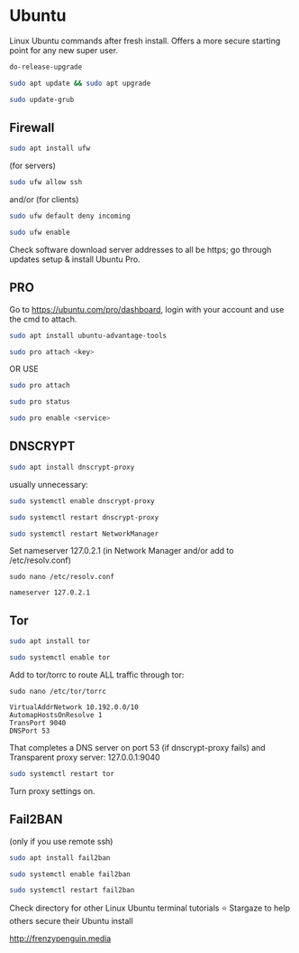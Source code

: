 # Ubuntu

Linux Ubuntu commands after fresh install. Offers a more secure starting point for any new super user.

```bash
do-release-upgrade
```
```bash
sudo apt update && sudo apt upgrade
```
```bash
sudo update-grub
```

## Firewall

```bash
sudo apt install ufw
```
(for servers)
```bash
sudo ufw allow ssh
```
and/or (for clients)
```bash
sudo ufw default deny incoming
```
```bash
sudo ufw enable
```
Check software download server addresses to all be https;
go through updates setup & install Ubuntu Pro.

## PRO

Go to https://ubuntu.com/pro/dashboard, login with your account and use the cmd to attach.
```bash
sudo apt install ubuntu-advantage-tools
```
```bash
sudo pro attach <key>
```
OR USE
```bash
sudo pro attach
```
```bash
sudo pro status
```
```bash
sudo pro enable <service>
```

## DNSCRYPT

```bash
sudo apt install dnscrypt-proxy
```
usually unnecessary:
```bash
sudo systemctl enable dnscrypt-proxy
```
```bash
sudo systemctl restart dnscrypt-proxy
```
```bash
sudo systemctl restart NetworkManager
```


Set nameserver 127.0.2.1 (in Network Manager and/or add to /etc/resolv.conf)
```
sudo nano /etc/resolv.conf
```
```
nameserver 127.0.2.1
```

## Tor

```bash
sudo apt install tor
```
```bash
sudo systemctl enable tor
```

Add to tor/torrc to route ALL traffic through tor:
```
sudo nano /etc/tor/torrc
```
```
VirtualAddrNetwork 10.192.0.0/10
AutomapHostsOnResolve 1
TransPort 9040
DNSPort 53
```
That completes a DNS server on port 53 (if dnscrypt-proxy fails) and Transparent proxy server: 127.0.0.1:9040

```bash
sudo systemctl restart tor
```
Turn proxy settings on.

## Fail2BAN

(only if you use remote ssh)
```bash
sudo apt install fail2ban
```
```bash
sudo systemctl enable fail2ban
```
```bash
sudo systemctl restart fail2ban
```

Check directory for other Linux Ubuntu terminal tutorials
⭐ Stargaze to help others secure their Ubuntu install
 
  
http://frenzypenguin.media
